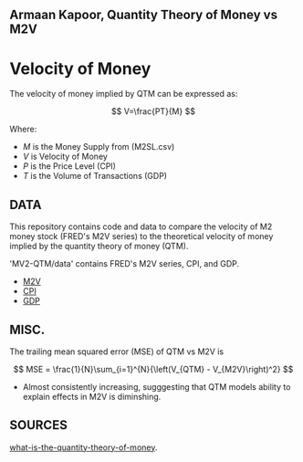 ## Armaan Kapoor, Quantity Theory of Money vs M2V
# Velocity of Money
The velocity of money implied by QTM can be expressed as:

$$ V=\frac{PT}{M} $$

Where: 

* $M$ is the Money Supply from (M2SL.csv)
* $V$ is Velocity of Money
* $P$ is the Price Level (CPI) 
* $T$ is the Volume of Transactions (GDP)

## DATA
This repository contains code and data to compare the velocity of M2 money stock (FRED's M2V series) to the theoretical velocity of money implied by the quantity theory of money (QTM).

'MV2-QTM/data' contains FRED's M2V series, CPI, and GDP.

* [M2V](https://fred.stlouisfed.org/series/M2V)
* [CPI](https://fred.stlouisfed.org/series/CPIAUCSL)
* [GDP](https://fred.stlouisfed.org/series/GDP)

## MISC.

The trailing mean squared error (MSE) of QTM vs M2V is 

$$ MSE = \frac{1}{N}\sum_{i=1}^{N}{\left(V_{QTM} - V_{M2V}\right)^2} $$

* Almost consistently increasing, sugggesting that QTM models ability to explain effects in M2V is diminshing.

## SOURCES 
[what-is-the-quantity-theory-of-money](https://www.investopedia.com/insights/what-is-the-quantity-theory-of-money/).
